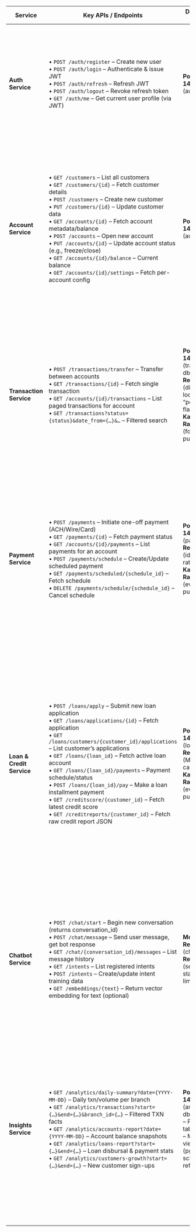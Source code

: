 | **Service**               | **Key APIs / Endpoints**                                                                                                                                                                                                                                                                                                                                                                                                                                                                                                                     | **Database(s) Used**                                                                                                                          | **Data Stored**                                                                                                                                                                                                                                                                                                                                                                                                                                                                                                                                                                                                                                                                                                                                                                                                                                                                     |
| ------------------------- | -------------------------------------------------------------------------------------------------------------------------------------------------------------------------------------------------------------------------------------------------------------------------------------------------------------------------------------------------------------------------------------------------------------------------------------------------------------------------------------------------------------------------------------------- | --------------------------------------------------------------------------------------------------------------------------------------------- | ----------------------------------------------------------------------------------------------------------------------------------------------------------------------------------------------------------------------------------------------------------------------------------------------------------------------------------------------------------------------------------------------------------------------------------------------------------------------------------------------------------------------------------------------------------------------------------------------------------------------------------------------------------------------------------------------------------------------------------------------------------------------------------------------------------------------------------------------------------------------------------- |
| **Auth Service**          | • `POST /auth/register`  – Create new user<br>• `POST /auth/login`  – Authenticate & issue JWT<br>• `POST /auth/refresh`  – Refresh JWT<br>• `POST /auth/logout`  – Revoke refresh token<br>• `GET /auth/me`  – Get current user profile (via JWT)                                                                                                                                                                                                                                                                                           | **PostgreSQL 14+**<br>(auth-db)                                                                                                               | • `users` ( user\_id, username, email, password\_hash, full\_name, phone\_number, is\_active, created\_at, updated\_at )<br>• `roles` ( role\_id, role\_name, description )<br>• `user_roles` ( user\_id ↔ role\_id, assigned\_at )<br>• `refresh_tokens` ( token\_id, user\_id, token, expires\_at, revoked, created\_at )<br>• `password_reset_requests` ( request\_id, user\_id, reset\_token, expires\_at, is\_used, created\_at )                                                                                                                                                                                                                                                                                                                                                                                                                                              |
| **Account Service**       | • `GET /customers`  – List all customers<br>• `GET /customers/{id}`  – Fetch customer details<br>• `POST /customers`  – Create new customer<br>• `PUT /customers/{id}`  – Update customer data<br>• `GET /accounts/{id}`  – Fetch account metadata/balance<br>• `POST /accounts`  – Open new account<br>• `PUT /accounts/{id}`  – Update account status (e.g., freeze/close)<br>• `GET /accounts/{id}/balance`  – Current balance<br>• `GET /accounts/{id}/settings`  – Fetch per-account config                                             | **PostgreSQL 14+**<br>(account-db)                                                                                                            | • `customers` ( customer\_id, first\_name, last\_name, date\_of\_birth, email, phone\_number, address (JSONB), kyc\_status, kyc\_metadata (JSONB), created\_at, updated\_at )<br>• `accounts` ( account\_id, customer\_id → customers, account\_number, account\_type, currency, balance, status, opened\_at, closed\_at, updated\_at )<br>• `account_settings` ( account\_id → accounts, overdraft\_limit, daily\_withdrawal\_limit, notifications\_enabled )<br>• `account_logs` ( log\_id, account\_id → accounts, change\_type, old\_value (JSONB), new\_value (JSONB), changed\_by, change\_ts )                                                                                                                                                                                                                                                                               |
| **Transaction Service**   | • `POST /transactions/transfer`  – Transfer between accounts<br>• `GET /transactions/{id}`  – Fetch single transaction<br>• `GET /accounts/{id}/transactions`  – List paged transactions for account<br>• `GET /transactions?status={status}&date_from={…}&…`  – Filtered search                                                                                                                                                                                                                                                             | **PostgreSQL 14+**<br>(transaction-db)<br>**Redis**<br>(distributed locks, “pending” flags)<br>**Kafka / RabbitMQ**<br>(for event publishing) | • `transactions` ( transaction\_id, account\_id → accounts, related\_account\_id → accounts, transaction\_type, amount, currency, status, created\_at, completed\_at, description, metadata (JSONB) )<br>• `transaction_audit` ( audit\_id, transaction\_id → transactions, audit\_event, old\_status, new\_status, changed\_by, event\_ts )<br>• `transaction_balance_snapshot` ( snapshot\_id, account\_id → accounts, balance\_snapshot, snapshot\_ts )<br>• **Redis** stores ephemeral locks keyed by `lock:acct:{account_id}` during in-flight transfers                                                                                                                                                                                                                                                                                                                       |
| **Payment Service**       | • `POST /payments`  – Initiate one-off payment (ACH/Wire/Card)<br>• `GET /payments/{id}`  – Fetch payment status<br>• `GET /accounts/{id}/payments`  – List payments for an account<br>• `POST /payments/schedule`  – Create/Update scheduled payment<br>• `GET /payments/scheduled/{schedule_id}`  – Fetch schedule<br>• `DELETE /payments/schedule/{schedule_id}`  – Cancel schedule                                                                                                                                                       | **PostgreSQL 14+**<br>(payment-db)<br>**Redis**<br>(idempotency, rate-limiting)<br>**Kafka / RabbitMQ**<br>(event publishing)                 | • `payments` ( payment\_id, account\_id → accounts, external\_reference (unique), payment\_method, amount, currency, status, initiated\_at, completed\_at, metadata (JSONB) )<br>• `payment_attempts` ( attempt\_id, payment\_id → payments, attempt\_ts, status, response\_code, response\_message )<br>• `scheduled_payments` ( schedule\_id, account\_id → accounts, amount, currency, frequency, next\_run\_date, end\_date, is\_active, created\_at, updated\_at )<br>• **Redis** stores idempotency keys keyed by `payment:idempotency:{account_id}:{external_reference}`                                                                                                                                                                                                                                                                                                     |
| **Loan & Credit Service** | • `POST /loans/apply`  – Submit new loan application<br>• `GET /loans/applications/{id}`  – Fetch application<br>• `GET /loans/customers/{customer_id}/applications`  – List customer’s applications<br>• `GET /loans/{loan_id}`  – Fetch active loan account<br>• `GET /loans/{loan_id}/payments`  – Payment schedule/status<br>• `POST /loans/{loan_id}/pay`  – Make a loan installment payment<br>• `GET /creditscore/{customer_id}`  – Fetch latest credit score<br>• `GET /creditreports/{customer_id}`  – Fetch raw credit report JSON | **PostgreSQL 14+**<br>(loan-db)<br>**Redis**<br>(ML feature cache)<br>**Kafka / RabbitMQ**<br>(event publishing)                              | • `loan_applications` ( application\_id, customer\_id → customers, amount\_requested, term\_months, purpose, status, submitted\_at, reviewed\_at, decision\_by )<br>• `loan_accounts` ( loan\_id, application\_id → loan\_applications, customer\_id → customers, principal\_amount, outstanding\_balance, interest\_rate, start\_date, end\_date, status, created\_at, updated\_at )<br>• `loan_payments` ( payment\_id, loan\_id → loan\_accounts, due\_date, payment\_amount, paid\_amount, paid\_date, status )<br>• `credit_reports` ( report\_id, customer\_id → customers, report\_source, fetched\_at, report\_data (JSONB) )<br>• `loan_decision_logs` ( log\_id, application\_id → loan\_applications, decision, decision\_by, decision\_score, comments, decision\_ts )<br>• **Redis** key `loan:features:{customer_id}` holds serialized feature vectors for ML scoring |
| **Chatbot Service**       | • `POST /chat/start`  – Begin new conversation (returns conversation\_id)<br>• `POST /chat/message`  – Send user message, get bot response<br>• `GET /chat/{conversation_id}/messages`  – List message history<br>• `GET /intents`  – List registered intents<br>• `POST /intents`  – Create/update intent training data<br>• `GET /embeddings/{text}`  – Return vector embedding for text (optional)                                                                                                                                        | **MongoDB Replica Set**<br>(chatbot-db)<br>**Redis**<br>(session state, rate-limiting)                                                        | • `conversations` ( \_id / conversation\_id, user\_id, started\_at, ended\_at, metadata )<br>• `messages` ( \_id / message\_id, conversation\_id → conversations, sender\_type (USER/BOT), message\_text, timestamp, nlp\_metadata (JSON) )<br>• `intents` ( \_id, name, training\_phrases \[ … ], response\_templates \[ … ], created\_at, updated\_at )<br>• `embeddings` ( \_id, text\_chunk, vector \[array of floats], created\_at )<br>• **Redis** stores ephemeral session context keyed by `session:{conversation_id}`                                                                                                                                                                                                                                                                                                                                                      |
| **Insights Service**      | • `GET /analytics/daily-summary?date={YYYY-MM-DD}`  – Daily txn/volume per branch<br>• `GET /analytics/transactions?start={…}&end={…}&branch_id={…}`  – Filtered TXN facts<br>• `GET /analytics/accounts-report?date={YYYY-MM-DD}`  – Account balance snapshots<br>• `GET /analytics/loans-report?start={…}&end={…}`  – Loan disbursal & payment stats<br>• `GET /analytics/customers-growth?start={…}&end={…}`  – New customer sign-ups                                                                                                     | **PostgreSQL 14+**<br>(analytics-db)<br> – Partitioned tables<br> – Materialized views (pg\_cron scheduled refresh)                           | • `dim_date` ( date\_id, year, quarter, month, day, day\_of\_week ) – prepopulated calendar table<br>• `dim_account` ( account\_id, customer\_id, account\_type, opened\_year, status ) – denormalized from `accounts`<br>• `dim_branch` ( branch\_id, branch\_name, region ) – if branch data exists<br>• `fact_transactions` ( transaction\_id, account\_id, branch\_id, date\_id, amount, transaction\_type, status ) – partitioned by `date_id`<br>• `fact_account_balance` ( snapshot\_id, account\_id, date\_id, balance ) – partitioned by `date_id`<br>• Materialized views (e.g., `mv_daily_branch_summary`) storing pre‐aggregated metrics<br>• ETL logs / CDC offsets (internal tracking tables)                                                                                                                                                                         |
